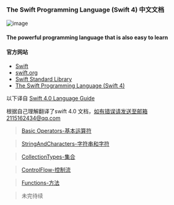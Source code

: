 
### The Swift Programming Language (Swift 4) 中文文档

![image](https://devimages-cdn.apple.com/assets/elements/icons/swift/swift-64x64_2x.png)

#### The powerful programming language that is also easy to learn


#### 官方网站

- [Swift](https://developer.apple.com/swift/)
- [swift.org](https://swift.org/getting-started/)
- [Swift Standard Library](https://developer.apple.com/documentation/swift)
- [The Swift Programming Language (Swift 4)](https://developer.apple.com/library/content/documentation/Swift/Conceptual/Swift_Programming_Language/)

以下译自 [Swift 4.0 Language Guide](https://developer.apple.com/library/content/documentation/Swift/Conceptual/Swift_Programming_Language/TheBasics.html#//apple_ref/doc/uid/TP40014097-CH5-ID309) 

根据自己理解翻译了swift 4.0 文档，如有错误请发送至邮箱2115162434@qq.com

> [Basic Operators-基本运算符](./md/BasicOperators.md)

> [StringAndCharacters-字符串和字符](./md/StringAndCharacters.md)

> [CollectionTypes-集合](./md/collectionTypes.md)

> [ControlFlow-控制流](./md/ControlFlow.md)

>[Functions-方法](./md/Functions.md)

> 未完待续
